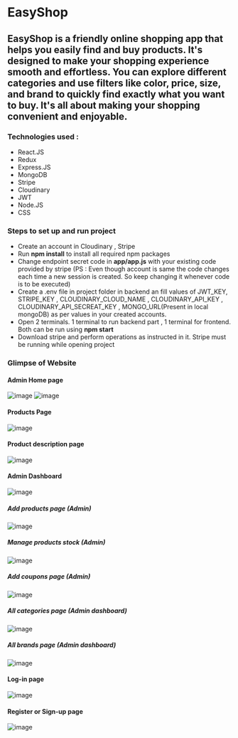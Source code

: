 # EasyShop

## EasyShop is a friendly online shopping app that helps you easily find and buy products. It's designed to make your shopping experience smooth and effortless. You can explore different categories and use filters like color, price, size, and brand to quickly find exactly what you want to buy. It's all about making your shopping convenient and enjoyable.

### Technologies used : 
<ul>
  <li>React.JS</li>
  <li>Redux</li>
  <li>Express.JS</li>
  <li>MongoDB</li>
  <li>Stripe</li>
  <li>Cloudinary</li>
  <li>JWT</li>
  <li>Node.JS</li>
  <li>CSS</li>
</ul>

### Steps to set up and run project
<ul>
  <li>Create an account in Cloudinary , Stripe</li>
  <li>Run <strong>npm install</strong> to install all required npm packages</li>
  <li>Change endpoint secret code in <strong>app/app.js</strong> with your existing code provided by stripe (PS : Even though account is same the code changes each time a new session is created. So keep changing it whenever code is to be executed)</li>
  <li>Create a .env file in project folder in backend an fill values of JWT_KEY, STRIPE_KEY , CLOUDINARY_CLOUD_NAME , CLOUDINARY_API_KEY , CLOUDINARY_API_SECREAT_KEY , MONGO_URL(Present in local mongoDB) as per values in your created accounts. </li>
  <li>Open 2 terminals. 1 terminal to run backend part , 1 terminal for frontend. Both can be run using <strong>npm start</strong></li>
  <li>Download stripe and perform operations as instructed in it. Stripe must be running while opening project</li>
</ul>

### Glimpse of Website

#### Admin Home page 
![image](https://github.com/VVSD-Charan/EasyShop/assets/105978561/d14c0316-a7d5-4fd0-a650-6e789e47a871)
![image](https://github.com/VVSD-Charan/EasyShop/assets/105978561/49e1f5a8-f06f-4e71-9656-f8f17e852866)

#### Products Page
![image](https://github.com/VVSD-Charan/EasyShop/assets/105978561/3521d354-a6b7-4cc9-85b1-0900b98f3098)

#### Product description page
![image](https://github.com/VVSD-Charan/EasyShop/assets/105978561/6ad409ef-617f-496b-97d4-28cac8de0943)

#### Admin Dashboard

![image](https://github.com/VVSD-Charan/EasyShop/assets/105978561/34b677ea-1549-44bf-a40e-93617e6de05c)

##### Add products page (Admin)

![image](https://github.com/VVSD-Charan/EasyShop/assets/105978561/b5f02e68-6774-4209-b8a6-e20404aa8762)

##### Manage products stock (Admin)

![image](https://github.com/VVSD-Charan/EasyShop/assets/105978561/c2d9298e-849e-42aa-b2a7-f357158b75d9)

##### Add coupons page (Admin)

![image](https://github.com/VVSD-Charan/EasyShop/assets/105978561/86fdf8e9-8a13-4f80-a2c9-0e0577398b9e)

##### All categories page (Admin dashboard)

![image](https://github.com/VVSD-Charan/EasyShop/assets/105978561/fee7f8c3-3d2d-4584-a665-88078d2c1a61)

##### All brands page (Admin dashboard)

![image](https://github.com/VVSD-Charan/EasyShop/assets/105978561/13e38e39-bf3c-4c49-b84b-c0089e3ce9a8)



#### Log-in page
![image](https://github.com/VVSD-Charan/EasyShop/assets/105978561/70008d51-31af-4b16-9275-e3d6f4a01b1d)

#### Register or Sign-up page
![image](https://github.com/VVSD-Charan/EasyShop/assets/105978561/babc78cb-276f-407d-88ff-95f58a6d8e12)




